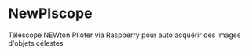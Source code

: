 # NewPIscope
Télescope NEWton PIloter via Raspberry pour auto acquérir des images d'objets célestes
